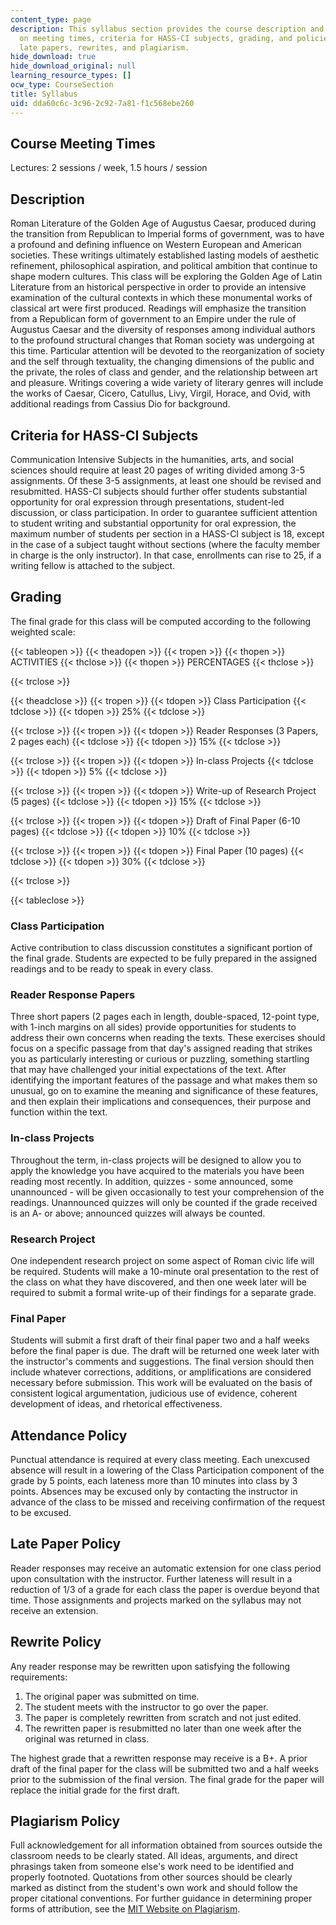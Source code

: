 ```yaml
---
content_type: page
description: This syllabus section provides the course description and information
  on meeting times, criteria for HASS-CI subjects, grading, and policies on attendance,
  late papers, rewrites, and plagiarism.
hide_download: true
hide_download_original: null
learning_resource_types: []
ocw_type: CourseSection
title: Syllabus
uid: dda60c6c-3c96-2c92-7a81-f1c568ebe260
---
```


Course Meeting Times
--------------------

Lectures: 2 sessions / week, 1.5 hours / session

Description
-----------

Roman Literature of the Golden Age of Augustus Caesar, produced during the transition from Republican to Imperial forms of government, was to have a profound and defining influence on Western European and American societies. These writings ultimately established lasting models of aesthetic refinement, philosophical aspiration, and political ambition that continue to shape modern cultures. This class will be exploring the Golden Age of Latin Literature from an historical perspective in order to provide an intensive examination of the cultural contexts in which these monumental works of classical art were first produced. Readings will emphasize the transition from a Republican form of government to an Empire under the rule of Augustus Caesar and the diversity of responses among individual authors to the profound structural changes that Roman society was undergoing at this time. Particular attention will be devoted to the reorganization of society and the self through textuality, the changing dimensions of the public and the private, the roles of class and gender, and the relationship between art and pleasure. Writings covering a wide variety of literary genres will include the works of Caesar, Cicero, Catullus, Livy, Virgil, Horace, and Ovid, with additional readings from Cassius Dio for background. 

Criteria for HASS-CI Subjects
-----------------------------

Communication Intensive Subjects in the humanities, arts, and social sciences should require at least 20 pages of writing divided among 3-5 assignments. Of these 3-5 assignments, at least one should be revised and resubmitted. HASS-CI subjects should further offer students substantial opportunity for oral expression through presentations, student-led discussion, or class participation. In order to guarantee sufficient attention to student writing and substantial opportunity for oral expression, the maximum number of students per section in a HASS-CI subject is 18, except in the case of a subject taught without sections (where the faculty member in charge is the only instructor). In that case, enrollments can rise to 25, if a writing fellow is attached to the subject.

Grading
-------

The final grade for this class will be computed according to the following weighted scale:

{{< tableopen >}}
{{< theadopen >}}
{{< tropen >}}
{{< thopen >}}
ACTIVITIES
{{< thclose >}}
{{< thopen >}}
PERCENTAGES
{{< thclose >}}

{{< trclose >}}

{{< theadclose >}}
{{< tropen >}}
{{< tdopen >}}
Class Participation
{{< tdclose >}}
{{< tdopen >}}
25%
{{< tdclose >}}

{{< trclose >}}
{{< tropen >}}
{{< tdopen >}}
Reader Responses (3 Papers, 2 pages each)
{{< tdclose >}}
{{< tdopen >}}
15%
{{< tdclose >}}

{{< trclose >}}
{{< tropen >}}
{{< tdopen >}}
In-class Projects
{{< tdclose >}}
{{< tdopen >}}
5%
{{< tdclose >}}

{{< trclose >}}
{{< tropen >}}
{{< tdopen >}}
Write-up of Research Project (5 pages)
{{< tdclose >}}
{{< tdopen >}}
15%
{{< tdclose >}}

{{< trclose >}}
{{< tropen >}}
{{< tdopen >}}
Draft of Final Paper (6-10 pages)
{{< tdclose >}}
{{< tdopen >}}
10%
{{< tdclose >}}

{{< trclose >}}
{{< tropen >}}
{{< tdopen >}}
Final Paper (10 pages)
{{< tdclose >}}
{{< tdopen >}}
30%
{{< tdclose >}}

{{< trclose >}}

{{< tableclose >}}

### Class Participation

Active contribution to class discussion constitutes a significant portion of the final grade. Students are expected to be fully prepared in the assigned readings and to be ready to speak in every class.

### Reader Response Papers

Three short papers (2 pages each in length, double-spaced, 12-point type, with 1-inch margins on all sides) provide opportunities for students to address their own concerns when reading the texts. These exercises should focus on a specific passage from that day's assigned reading that strikes you as particularly interesting or curious or puzzling, something startling that may have challenged your initial expectations of the text. After identifying the important features of the passage and what makes them so unusual, go on to examine the meaning and significance of these features, and then explain their implications and consequences, their purpose and function within the text.

### In-class Projects

Throughout the term, in-class projects will be designed to allow you to apply the knowledge you have acquired to the materials you have been reading most recently. In addition, quizzes - some announced, some unannounced - will be given occasionally to test your comprehension of the readings. Unannounced quizzes will only be counted if the grade received is an A- or above; announced quizzes will always be counted.

### Research Project

One independent research project on some aspect of Roman civic life will be required. Students will make a 10-minute oral presentation to the rest of the class on what they have discovered, and then one week later will be required to submit a formal write-up of their findings for a separate grade.

### Final Paper

Students will submit a first draft of their final paper two and a half weeks before the final paper is due. The draft will be returned one week later with the instructor's comments and suggestions. The final version should then include whatever corrections, additions, or amplifications are considered necessary before submission. This work will be evaluated on the basis of consistent logical argumentation, judicious use of evidence, coherent development of ideas, and rhetorical effectiveness.

Attendance Policy
-----------------

Punctual attendance is required at every class meeting. Each unexcused absence will result in a lowering of the Class Participation component of the grade by 5 points, each lateness more than 10 minutes into class by 3 points. Absences may be excused only by contacting the instructor in advance of the class to be missed and receiving confirmation of the request to be excused.

Late Paper Policy
-----------------

Reader responses may receive an automatic extension for one class period upon consultation with the instructor. Further lateness will result in a reduction of 1/3 of a grade for each class the paper is overdue beyond that time. Those assignments and projects marked on the syllabus may not receive an extension.

Rewrite Policy
--------------

Any reader response may be rewritten upon satisfying the following requirements:

1.  The original paper was submitted on time.
2.  The student meets with the instructor to go over the paper.
3.  The paper is completely rewritten from scratch and not just edited.
4.  The rewritten paper is resubmitted no later than one week after the original was returned in class. 

The highest grade that a rewritten response may receive is a B+. A prior draft of the final paper for the class will be submitted two and a half weeks prior to the submission of the final version. The final grade for the paper will replace the initial grade for the first draft.

Plagiarism Policy
-----------------

Full acknowledgement for all information obtained from sources outside the classroom needs to be clearly stated. All ideas, arguments, and direct phrasings taken from someone else's work need to be identified and properly footnoted. Quotations from other sources should be clearly marked as distinct from the student's own work and should follow the proper citational conventions. For further guidance in determining proper forms of attribution, see the [MIT Website on Plagiarism](http://cmsw.mit.edu/writing-and-communication-center/avoiding-plagiarism/).